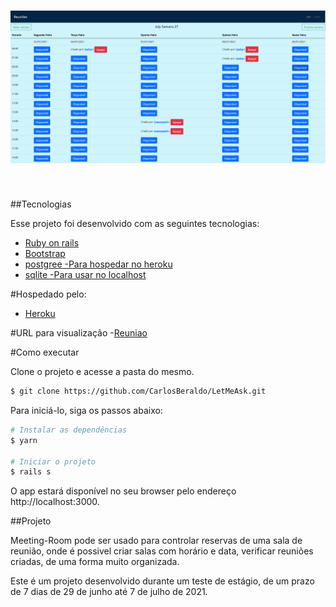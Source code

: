 <h1 align="center">
    <img alt="Reuniao" src="app/assets/images/exemplo.png" />
</h1>

<br>

##Tecnologias

Esse projeto foi desenvolvido com as seguintes tecnologias:

- [Ruby on rails](https://guides.rubyonrails.org/)
- [Bootstrap](https://getbootstrap.com/)
- [postgree -Para hospedar no heroku](https://www.postgresql.org/)
- [sqlite -Para usar no localhost](https://sqlite.org/index.html)

#Hospedado pelo:
- [Heroku](https://www.heroku.com)

#URL para visualização
-[Reuniao](https://reuniao.herokuapp.com/)

#Como executar

Clone o projeto e acesse a pasta do mesmo.

```bash
$ git clone https://github.com/CarlosBeraldo/LetMeAsk.git
```

Para iniciá-lo, siga os passos abaixo:
```bash
# Instalar as dependências
$ yarn

# Iniciar o projeto
$ rails s
```
O app estará disponível no seu browser pelo endereço http://localhost:3000.

##Projeto

Meeting-Room pode ser usado para controlar reservas de uma sala de reunião, onde é possivel criar salas com horário e data, verificar reuniões criadas, de uma forma muito organizada. 

Este é um projeto desenvolvido durante um teste de estágio, de um prazo de 7 dias de 29 de junho até 7 de julho de 2021.
